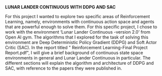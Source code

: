 **LUNAR LANDER CONTINUOUS WITH DDPG AND SAC**  

For this project I wanted to explore two specific areas of Reinforcement Learning, namely,
environments with continuous action space and agents that are powerful enough to solve
them. For this specific project, I chose to work with the environment ‘Lunar Lander Continuous
-version 2.0’ from Open AI gym. The algorithms that I explored for the task of solving this
environment are Deep Deterministic Policy Gradient (DDPG) and Soft Actor Critic (SAC). In
the report titled " Reinforcement Learning-Final Project Report.pdf", I will give a brief background of continuous state space environments in general and
Lunar Lander Continuous in particular. The different sections will explain the algorithm and
architecture of DDPG and SAC, with reference to the papers they were published in.


